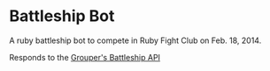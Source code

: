 # Battleship Bot #

A ruby battleship bot to compete in Ruby Fight Club on Feb. 18, 2014.

Responds to the [Grouper's Battleship API](https://github.com/Grouper/Battleship)

